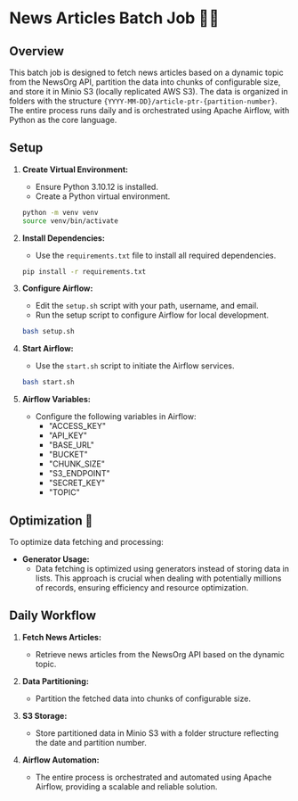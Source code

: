 # News Articles Batch Job 📰🔄

## Overview

This batch job is designed to fetch news articles based on a dynamic topic from the NewsOrg API, partition the data into chunks of configurable size, and store it in Minio S3 (locally replicated AWS S3). The data is organized in folders with the structure `{YYYY-MM-DD}/article-ptr-{partition-number}`. The entire process runs daily and is orchestrated using Apache Airflow, with Python as the core language.

## Setup

1. **Create Virtual Environment:**
   - Ensure Python 3.10.12 is installed.
   - Create a Python virtual environment.
   ```bash
   python -m venv venv
   source venv/bin/activate
   ```

2. **Install Dependencies:**
   - Use the `requirements.txt` file to install all required dependencies.
   ```bash
   pip install -r requirements.txt
   ```

3. **Configure Airflow:**
   - Edit the `setup.sh` script with your path, username, and email.
   - Run the setup script to configure Airflow for local development.
   ```bash
   bash setup.sh
   ```

4. **Start Airflow:**
   - Use the `start.sh` script to initiate the Airflow services.
   ```bash
   bash start.sh
   ```

5. **Airflow Variables:**
   - Configure the following variables in Airflow:
     - "ACCESS_KEY"
     - "API_KEY"
     - "BASE_URL"
     - "BUCKET"
     - "CHUNK_SIZE"
     - "S3_ENDPOINT"
     - "SECRET_KEY"
     - "TOPIC"

## Optimization 🚀

To optimize data fetching and processing:

- **Generator Usage:**
  - Data fetching is optimized using generators instead of storing data in lists. This approach is crucial when dealing with potentially millions of records, ensuring efficiency and resource optimization.

## Daily Workflow

1. **Fetch News Articles:**
   - Retrieve news articles from the NewsOrg API based on the dynamic topic.

2. **Data Partitioning:**
   - Partition the fetched data into chunks of configurable size.

3. **S3 Storage:**
   - Store partitioned data in Minio S3 with a folder structure reflecting the date and partition number.

4. **Airflow Automation:**
   - The entire process is orchestrated and automated using Apache Airflow, providing a scalable and reliable solution.

